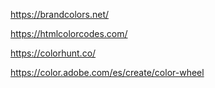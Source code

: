 https://brandcolors.net/

https://htmlcolorcodes.com/

https://colorhunt.co/

https://color.adobe.com/es/create/color-wheel